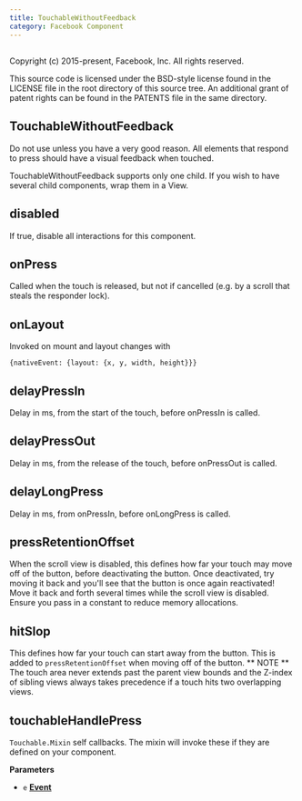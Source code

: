 ```yaml
---
title: TouchableWithoutFeedback
category: Facebook Component
---
```

<!-- Generated by documentation.js. Update this documentation by updating the source code. -->

## 

Copyright (c) 2015-present, Facebook, Inc.
All rights reserved.

This source code is licensed under the BSD-style license found in the
LICENSE file in the root directory of this source tree. An additional grant
of patent rights can be found in the PATENTS file in the same directory.

## TouchableWithoutFeedback

Do not use unless you have a very good reason. All elements that
respond to press should have a visual feedback when touched.

TouchableWithoutFeedback supports only one child.
If you wish to have several child components, wrap them in a View.

## disabled

If true, disable all interactions for this component.

## onPress

Called when the touch is released, but not if cancelled (e.g. by a scroll
that steals the responder lock).

## onLayout

Invoked on mount and layout changes with

  `{nativeEvent: {layout: {x, y, width, height}}}`

## delayPressIn

Delay in ms, from the start of the touch, before onPressIn is called.

## delayPressOut

Delay in ms, from the release of the touch, before onPressOut is called.

## delayLongPress

Delay in ms, from onPressIn, before onLongPress is called.

## pressRetentionOffset

When the scroll view is disabled, this defines how far your touch may
move off of the button, before deactivating the button. Once deactivated,
try moving it back and you'll see that the button is once again
reactivated! Move it back and forth several times while the scroll view
is disabled. Ensure you pass in a constant to reduce memory allocations.

## hitSlop

This defines how far your touch can start away from the button. This is
added to `pressRetentionOffset` when moving off of the button.
** NOTE **
The touch area never extends past the parent view bounds and the Z-index
of sibling views always takes precedence if a touch hits two overlapping
views.

## touchableHandlePress

`Touchable.Mixin` self callbacks. The mixin will invoke these if they are
defined on your component.

**Parameters**

-   `e` **[Event](https://developer.mozilla.org/en-US/docs/Web/API/Event)** 

